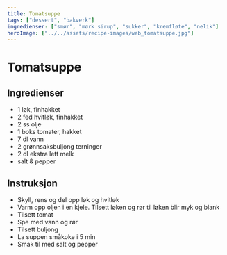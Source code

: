 ```yaml
---
title: Tomatsuppe
tags: ["dessert", "bakverk"]
ingredienser: ["smør", "mørk sirup", "sukker", "kremfløte", "nelik"]
heroImage: ["../../assets/recipe-images/web_tomatsuppe.jpg"]
---
```


# Tomatsuppe

## Ingredienser

- 1 løk, finhakket
- 2 fed hvitløk, finhakket
- 2 ss olje
- 1 boks tomater, hakket
- 7 dl vann
- 2 grønnsaksbuljong terninger
- 2 dl ekstra lett melk
- salt & pepper

## Instruksjon

- Skyll, rens og del opp løk og hvitløk
- Varm opp oljen i en kjele. Tilsett løken og rør til løken blir myk og blank
- Tilsett tomat
- Spe med vann og rør
- Tilsett buljong
- La suppen småkoke i 5 min
- Smak til med salt og pepper
